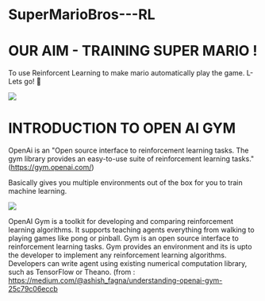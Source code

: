 # SuperMarioBros---RL

# OUR AIM - TRAINING SUPER MARIO !

To use Reinforcent Learning to make mario automatically play the game. L-Lets go! 🍄

![](https://www.notebookcheck.net/fileadmin/Notebooks/News/_nc3/2DD297B4_9BA0_4828_A4A2_149A8A73AF52.png)



# INTRODUCTION TO OPEN AI GYM

OpenAi is an "Open source interface to reinforcement learning tasks.
The gym library provides an easy-to-use suite of reinforcement learning tasks." (https://gym.openai.com/)

Basically gives you multiple environments out of the box for you to train machine learning.

![](https://miro.medium.com/max/1318/1*ZHISh_zLYIlJPTq_6lX5LQ.png)

OpenAI Gym is a toolkit for developing and comparing reinforcement learning algorithms. It supports teaching agents everything from walking to playing games like pong or pinball. Gym is an open source interface to reinforcement learning tasks. Gym provides an environment and its is upto the developer to implement any reinforcement learning algorithms. Developers can write agent using existing numerical computation library, such as TensorFlow or Theano. (from : https://medium.com/@ashish_fagna/understanding-openai-gym-25c79c06eccb
